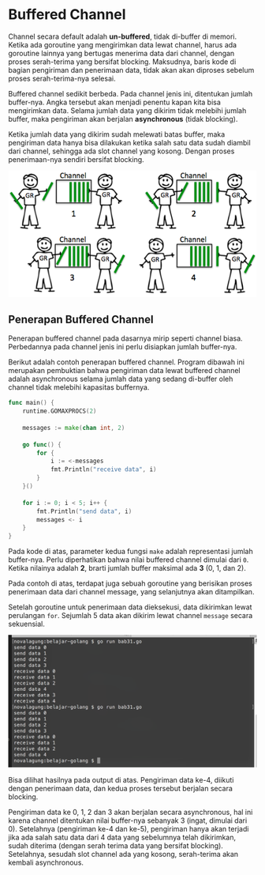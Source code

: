 # Buffered Channel

Channel secara default adalah **un-buffered**, tidak di-buffer di memori. Ketika ada goroutine yang mengirimkan data lewat channel, harus ada goroutine lainnya yang bertugas menerima data dari channel, dengan proses serah-terima yang bersifat blocking. Maksudnya, baris kode di bagian pengiriman dan penerimaan data, tidak akan akan diproses sebelum proses serah-terima-nya selesai.

Buffered channel sedikit berbeda. Pada channel jenis ini, ditentukan jumlah buffer-nya. Angka tersebut akan menjadi penentu kapan kita bisa mengirimkan data. Selama jumlah data yang dikirim tidak melebihi jumlah buffer, maka pengiriman akan berjalan **asynchronous** (tidak blocking).

Ketika jumlah data yang dikirim sudah melewati batas buffer, maka pengiriman data hanya bisa dilakukan ketika salah satu data sudah diambil dari channel, sehingga ada slot channel yang kosong. Dengan proses penerimaan-nya sendiri bersifat blocking.

![Analogi buffered channel](images/31_1_anatomy.png)

## Penerapan Buffered Channel

Penerapan buffered channel pada dasarnya mirip seperti channel biasa. Perbedannya pada channel jenis ini perlu disiapkan jumlah buffer-nya.

Berikut adalah contoh penerapan buffered channel. Program dibawah ini merupakan pembuktian bahwa pengiriman data lewat buffered channel adalah asynchronous selama jumlah data yang sedang di-buffer oleh channel tidak melebihi kapasitas buffernya.

```go
func main() {
    runtime.GOMAXPROCS(2)

    messages := make(chan int, 2)

    go func() {
        for {
            i := <-messages
            fmt.Println("receive data", i)
        }
    }()

    for i := 0; i < 5; i++ {
        fmt.Println("send data", i)
        messages <- i
    }
}
```

Pada kode di atas, parameter kedua fungsi `make` adalah representasi jumlah buffer-nya. Perlu diperhatikan bahwa nilai buffered channel dimulai dari `0`. Ketika nilainya adalah **2**, brarti jumlah buffer maksimal ada **3** (0, 1, dan 2).

Pada contoh di atas, terdapat juga sebuah goroutine yang berisikan proses penerimaan data dari channel message, yang selanjutnya akan ditampilkan.

Setelah goroutine untuk penerimaan data dieksekusi, data dikirimkan lewat perulangan `for`. Sejumlah 5 data akan dikirim lewat channel `message` secara sekuensial.

![Implementasi buffered channel](images/31_2_buffered_channel.png)

Bisa dilihat hasilnya pada output di atas. Pengiriman data ke-4, diikuti dengan penerimaan data, dan kedua proses tersebut berjalan secara blocking.

Pengiriman data ke 0, 1, 2 dan 3 akan berjalan secara asynchronous, hal ini karena channel ditentukan nilai buffer-nya sebanyak 3 (ingat, dimulai dari 0). Setelahnya (pengiriman ke-4 dan ke-5), pengiriman hanya akan terjadi jika ada salah satu data dari 4 data yang sebelumnya telah dikirimkan, sudah diterima (dengan serah terima data yang bersifat blocking). Setelahnya, sesudah slot channel ada yang kosong, serah-terima akan kembali asynchronous.

